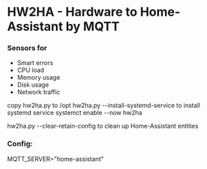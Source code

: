 # HW2HA - Hardware to Home-Assistant by MQTT

### Sensors for
* Smart errors
* CPU load
* Memory usage
* Disk usage
* Network traffic

copy hw2ha.py to /opt
hw2ha.py --install-systemd-service to install systemd service
systemct enable --now hw2ha

hw2ha.py --clear-retain-config to clean up Home-Assistant entities


### Config:

MQTT_SERVER="home-assistant"

